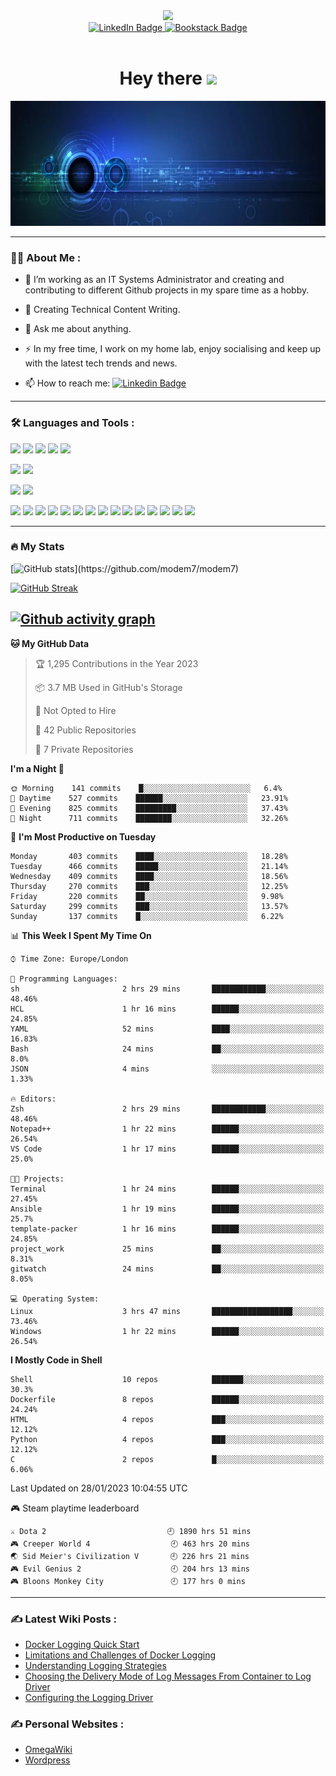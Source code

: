 <div id="header" align="center">
  <img src="https://media.giphy.com/media/f3iwJFOVOwuy7K6FFw/giphy.gif" width="300"/>
<div id="badges">
  <a href="https://www.linkedin.com/in/alexlaneit/">
    <img src="https://img.shields.io/badge/LinkedIn-blue?style=for-the-badge&logo=linkedin&logoColor=white" alt="LinkedIn Badge"/>
  </a>
  <a href="https://modem7.com">
  <img src="https://img.shields.io/badge/Bookstack-blue?style=for-the-badge&logo=BookStack&logoColor=white" alt="Bookstack Badge"/>
  </a>
</div>
  <img src="https://komarev.com/ghpvc/?username=modem7&style=flat-square&color=blue" alt=""/>
<h1>
  Hey there
  <img src="https://media.giphy.com/media/hvRJCLFzcasrR4ia7z/giphy.gif" width="30px"/>
</h1>
</div>

<div align="center">
  <img src="https://github.com/modem7/MiscAssets/blob/master/images/ezgif-6-79e26c05da.jpg" width="800" height="200"/>
</div>

---

### :man_technologist: About Me :
- :telescope: I’m working as an IT Systems Administrator and creating and contributing to different Github projects in my spare time as a hobby.

- :seedling: Creating Technical Content Writing.

- 💬 Ask me about anything.

- :zap: In my free time, I work on my home lab, enjoy socialising and keep up with the latest tech trends and news.

- :mailbox: How to reach me: [![Linkedin Badge](https://img.shields.io/badge/-AlexLaneIT-blue?style=flat&logo=Linkedin&logoColor=white)](https://www.linkedin.com/in/alexlaneit/)

---

### :hammer_and_wrench: Languages and Tools :
![](https://img.shields.io/badge/OS-Centos-informational?style=flat&logo=centos&logoColor=white&color=981e32)
![](https://img.shields.io/badge/OS-Debian-informational?style=flat&logo=debian&logoColor=white&color=981e32)
![](https://img.shields.io/badge/OS-RHEL-informational?style=flat&logo=red-hat&logoColor=white&color=981e32)
![](https://img.shields.io/badge/OS-Ubuntu-informational?style=flat&logo=ubuntu&logoColor=white&color=981e32)
![](https://img.shields.io/badge/OS-Windows-informational?style=flat&logo=windows&logoColor=white&color=981e32)

![](https://img.shields.io/badge/Editor-Notepad++-informational?style=flat&logo=notepadplusplus&logoColor=white&color=981e32)
![](https://img.shields.io/badge/Editor-Visual_Studio_Code-informational?style=flat&logo=visual-studio-code&logoColor=white&color=981e32)


![](https://img.shields.io/badge/Shell-Bash-informational?style=flat&logo=gnu-bash&logoColor=white&color=981e32)
![](https://img.shields.io/badge/Shell-ZSH-informational?style=flat&logo=gnu-bash&logoColor=white&color=981e32)

![](https://img.shields.io/badge/Tools-3CX-informational?style=flat&logoColor=white&color=981e32)
![](https://img.shields.io/badge/Tools-Ansible-informational?style=flat&logo=ansible&logoColor=white&color=981e32)
![](https://img.shields.io/badge/Tools-Arduino-informational?style=flat&logo=arduino&logoColor=white&color=981e32)
![](https://img.shields.io/badge/Tools-Borg-informational?style=flat&logoColor=white&color=981e32)
![](https://img.shields.io/badge/Tools-Docker-informational?style=flat&logo=docker&logoColor=white&color=981e32)
![](https://img.shields.io/badge/Tools-Drone_CI-informational?style=flat&logo=drone&logoColor=white&color=981e32)
![](https://img.shields.io/badge/Tools-Git-informational?style=flat&logo=git&logoColor=white&color=981e32)
![](https://img.shields.io/badge/Tools-Github-informational?style=flat&logo=github&logoColor=white&color=981e32)
![](https://img.shields.io/badge/Tools-Gitlab-informational?style=flat&logo=gitlab&logoColor=white&color=981e32)
![](https://img.shields.io/badge/Tools-Jira-informational?style=flat&logo=jira&logoColor=white&color=981e32)
![](https://img.shields.io/badge/Tools-Kanban-informational?style=flat&logoColor=white&color=981e32)
![](https://img.shields.io/badge/Tools-Nginx-informational?style=flat&logo=nginx&logoColor=white&color=981e32)
![](https://img.shields.io/badge/Tools-Raspberry_Pi-informational?style=flat&logo=raspberry-pi&logoColor=white&color=981e32)
![](https://img.shields.io/badge/Tools-Snyk-informational?style=flat&logo=snyk&logoColor=white&color=981e32)
![](https://img.shields.io/badge/Tools-Traefik-informational?style=flat&logo=traefikmesh&logoColor=white&color=981e32)

---

### :fire: My Stats
[![GitHub stats](https://github-readme-stats.vercel.app/api?username=modem7&show_icons=true&theme=codeSTACKr&count_private=true")](https://github.com/modem7/modem7)

[![GitHub Streak](http://github-readme-streak-stats.herokuapp.com?user=modem7&theme=elegant&hide_border=true&date_format=j%20M%5B%20Y%5D&background=DD272700)](https://git.io/streak-stats)

[![Github activity graph](https://github-readme-activity-graph.cyclic.app/graph?username=modem7&theme=elegant&custom_title=Contribution%20Graph&hide_border=true&bg_color=%20)](https://github.com/modem7/modem7)
---

<!--START_SECTION:waka-->
**🐱 My GitHub Data** 

> 🏆 1,295 Contributions in the Year 2023
 > 
> 📦 3.7 MB Used in GitHub's Storage 
 > 
> 🚫 Not Opted to Hire
 > 
> 📜 42 Public Repositories 
 > 
> 🔑 7 Private Repositories  
 > 
**I'm a Night 🦉** 

```text
🌞 Morning    141 commits    █░░░░░░░░░░░░░░░░░░░░░░░░   6.4% 
🌆 Daytime    527 commits    ██████░░░░░░░░░░░░░░░░░░░   23.91% 
🌃 Evening    825 commits    █████████░░░░░░░░░░░░░░░░   37.43% 
🌙 Night      711 commits    ████████░░░░░░░░░░░░░░░░░   32.26%

```
📅 **I'm Most Productive on Tuesday** 

```text
Monday       403 commits    ████░░░░░░░░░░░░░░░░░░░░░   18.28% 
Tuesday      466 commits    █████░░░░░░░░░░░░░░░░░░░░   21.14% 
Wednesday    409 commits    ████░░░░░░░░░░░░░░░░░░░░░   18.56% 
Thursday     270 commits    ███░░░░░░░░░░░░░░░░░░░░░░   12.25% 
Friday       220 commits    ██░░░░░░░░░░░░░░░░░░░░░░░   9.98% 
Saturday     299 commits    ███░░░░░░░░░░░░░░░░░░░░░░   13.57% 
Sunday       137 commits    █░░░░░░░░░░░░░░░░░░░░░░░░   6.22%

```


📊 **This Week I Spent My Time On** 

```text
⌚︎ Time Zone: Europe/London

💬 Programming Languages: 
sh                       2 hrs 29 mins       ████████████░░░░░░░░░░░░░   48.46% 
HCL                      1 hr 16 mins        ██████░░░░░░░░░░░░░░░░░░░   24.85% 
YAML                     52 mins             ████░░░░░░░░░░░░░░░░░░░░░   16.83% 
Bash                     24 mins             ██░░░░░░░░░░░░░░░░░░░░░░░   8.0% 
JSON                     4 mins              ░░░░░░░░░░░░░░░░░░░░░░░░░   1.33%

🔥 Editors: 
Zsh                      2 hrs 29 mins       ████████████░░░░░░░░░░░░░   48.46% 
Notepad++                1 hr 22 mins        ██████░░░░░░░░░░░░░░░░░░░   26.54% 
VS Code                  1 hr 17 mins        ██████░░░░░░░░░░░░░░░░░░░   25.0%

🐱‍💻 Projects: 
Terminal                 1 hr 24 mins        ██████░░░░░░░░░░░░░░░░░░░   27.45% 
Ansible                  1 hr 19 mins        ██████░░░░░░░░░░░░░░░░░░░   25.7% 
template-packer          1 hr 16 mins        ██████░░░░░░░░░░░░░░░░░░░   24.85% 
project_work             25 mins             ██░░░░░░░░░░░░░░░░░░░░░░░   8.31% 
gitwatch                 24 mins             ██░░░░░░░░░░░░░░░░░░░░░░░   8.05%

💻 Operating System: 
Linux                    3 hrs 47 mins       ██████████████████░░░░░░░   73.46% 
Windows                  1 hr 22 mins        ██████░░░░░░░░░░░░░░░░░░░   26.54%

```

**I Mostly Code in Shell** 

```text
Shell                    10 repos            ███████░░░░░░░░░░░░░░░░░░   30.3% 
Dockerfile               8 repos             ██████░░░░░░░░░░░░░░░░░░░   24.24% 
HTML                     4 repos             ███░░░░░░░░░░░░░░░░░░░░░░   12.12% 
Python                   4 repos             ███░░░░░░░░░░░░░░░░░░░░░░   12.12% 
C                        2 repos             █░░░░░░░░░░░░░░░░░░░░░░░░   6.06%

```



 Last Updated on 28/01/2023 10:04:55 UTC
<!--END_SECTION:waka-->

<!-- steam-box start -->
🎮 Steam playtime leaderboard
```text
⚔️ Dota 2                           🕘 1890 hrs 51 mins
🎮 Creeper World 4                  🕘 463 hrs 20 mins
🌏 Sid Meier's Civilization V       🕘 226 hrs 21 mins
🎮 Evil Genius 2                    🕘 204 hrs 13 mins
🎮 Bloons Monkey City               🕘 177 hrs 0 mins
```
<!-- Powered by https://github.com/YouEclipse/steam-box . -->
<!-- steam-box end -->

---

### :writing_hand: Latest Wiki Posts :
<!-- BLOG-POST-LIST:START -->
- [Docker Logging Quick Start](https://www.modem7.com/books/managing-docker/page/docker-logging-quick-start)
- [Limitations and Challenges of Docker Logging](https://www.modem7.com/books/managing-docker/page/limitations-and-challenges-of-docker-logging)
- [Understanding Logging Strategies](https://www.modem7.com/books/managing-docker/page/understanding-logging-strategies)
- [Choosing the Delivery Mode of Log Messages From Container to Log Driver](https://www.modem7.com/books/managing-docker/page/choosing-the-delivery-mode-of-log-messages-from-container-to-log-driver)
- [Configuring the Logging Driver](https://www.modem7.com/books/managing-docker/page/configuring-the-logging-driver)
<!-- BLOG-POST-LIST:END -->

### :writing_hand: Personal Websites :
- [OmegaWiki](https://modem7.com)
- [Wordpress](https://modem7.wordpress.com)
